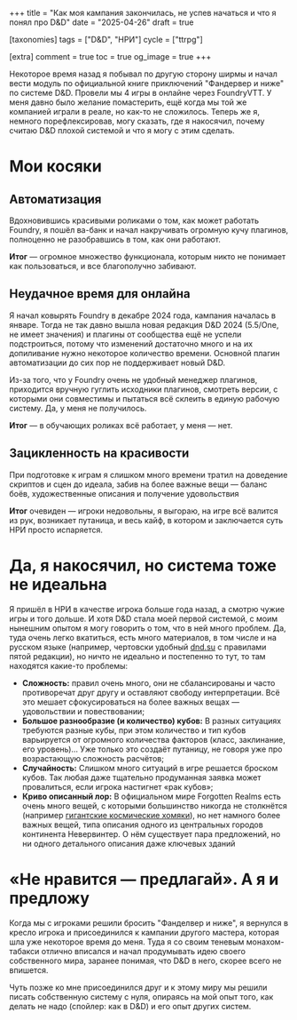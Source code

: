 +++
title = "Как моя кампания закончилась, не успев начаться и что я понял про D&D"
date = "2025-04-26"
draft = true

[taxonomies]
tags = ["D&D", "НРИ"]
cycle = ["ttrpg"]

[extra]
comment = true
toc = true
og_image = true
+++

Некоторое время назад я побывал по другую сторону ширмы и начал вести модуль по официальной книге приключений "Фандервер и ниже" по системе D&D. Провели мы 4 игры в онлайне через FoundryVTT. У меня давно было желание помастерить, ещё когда мы той же компанией играли в реале, но как-то не сложилось. Теперь же я, немного порефлексировав, могу сказать, где я накосячил, почему считаю D&D плохой системой и что я могу с этим сделать.

<!--more-->

# Мои косяки

## Автоматизация

Вдохновившись красивыми роликами о том, как может работать Foundry, я пошёл ва-банк и начал накручивать огромную кучу плагинов, полноценно не разобравшись в том, как они работают.

**Итог** — огромное множество функционала, которым никто не понимает как пользоваться, и все благополучно забивают.

## Неудачное время для онлайна

Я начал ковырять Foundry в декабре 2024 года, кампания началась в январе. Тогда не так давно вышла новая редакция D&D 2024 (5.5/One, не имеет значения) и плагины от сообщества ещё не успели подстроиться, потому что изменений достаточно много и на их допиливание нужно некоторое количество времени. Основной плагин автоматизации до сих пор не поддерживает новый D&D.

Из-за того, что у Foundry очень не удобный менеджер плагинов, приходится вручную гуглить исходники плагинов, смотреть версии, с которыми они совместимы и пытаться 
всё склеить в единую рабочую систему. Да, у меня не получилось.

**Итог** — в обучающих роликах всё работает, у меня — нет.

## Зацикленность на красивости

При подготовке к играм я слишком много времени тратил на доведение скриптов и сцен до идеала, забив на более важные вещи — баланс боёв, художественные описания и получение удовольствия

**Итог** очевиден — игроки недовольны, я выгораю, на игре всё валится из рук, возникает путаница, и весь кайф, в котором и заключается суть НРИ просто испаряется.

# Да, я накосячил, но система тоже не идеальна

Я пришёл в НРИ в качестве игрока больше года назад, а смотрю чужие игры и того дольше. И хотя D&D стала моей первой системой, с моим нынешним опытом я могу говорить о том, что в ней много проблем. Да, туда очень легко вкатиться, есть много материалов, в том числе и на русском языке (например, чертовски удобный [dnd.su](https://dnd.su) с правилами пятой редакции), но ничто не идеально и постепенно то тут, то там находятся какие-то проблемы:

- **Сложность:** правил очень много, они не сбалансированы и часто противоречат друг другу и оставляют свободу интерпретации. Всё это мешает сфокусироваться на более важных вещах — удовольствии и повествовании;
- **Большое разнообразие (и количество) кубов:** В разных ситуациях требуются разные кубы, при этом количество и тип кубов варьируется от огромного количества факторов (класс, заклинание, его уровень)… Уже только это создаёт путаницу, не говоря уже про возрастающую сложность расчётов;
- **Случайность:** Слишком много ситуаций в игре решается броском кубов. Так любая даже тщательно продуманная заявка может провалиться, если игрока настигнет «рак кубов»;
- **Криво описанный лор:** В официальном мире Forgotten Realms есть очень много вещей, с которыми большинство никогда не столкнётся (например [гигантские космические хомяки](https://dnd.su/bestiary/8692-giant-space-hamster/)), но нет намного более важных вещей, типа описания одного из центральных городов континента Невервинтер. О нём существует пара предложений, но ни одного детального описания даже ключевых зданий

# «Не нравится — предлагай». А я и предложу

Когда мы с игроками решили бросить "Фанделвер и ниже", я вернулся в кресло игрока и присоединился к кампании другого мастера, которая шла уже некоторое время до меня. Туда я со своим теневым монахом-табакси отлично вписался и начал продумывать идею своего собственного мира, заранее понимая, что D&D в него, скорее всего не впишется.

Чуть позже ко мне присоединился друг и к этому миру мы решили писать собственную систему с нуля, опираясь на мой опыт того, как делать не надо (спойлер: как в D&D) и его опыт других систем. 
